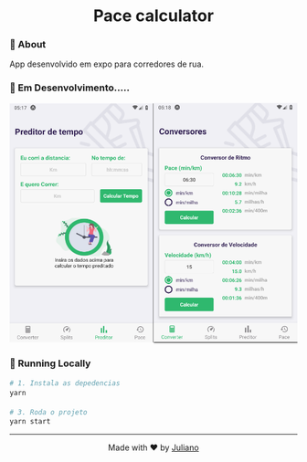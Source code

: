 <h1 align="center">Pace calculator</h1>


### :page_with_curl: About
App desenvolvido em expo para corredores de rua.

### :construction: Em Desenvolvimento.....


![Screenshot 1](screenshot_1.png)

### :rocket: Running Locally


```sh
# 1. Instala as depedencias
yarn

# 3. Roda o projeto
yarn start

```


---

<p align="center">
Made with ♥ by <a href="https://www.linkedin.com/in/juliano-sirtori">Juliano</a>
</p>